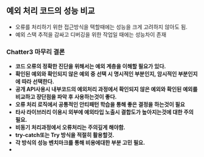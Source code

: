 ## 예외 처리 코드의 성능 비교
* 오류를 처리하기 위한 접근방식을 택할때에는 성능을 크게 고려하지 않아도 됨.
* 예외 스택 추적을 감싸고 디버깅을 위한 작업일 때에는 성능차이 존재

### Chatter3 마무리 결론
* **코드 오류의 정확한 진단을 위해서는 예외 계층을 이해할 필요가 있다.**
* **확인된 예외와 확인되지 않은 예외 중 선택 시 명시적인 부분인지, 암시적인 부분인지에 따라 선택한다.**
* **공개 API사용시 내부코드의 예외처리 과정에서 확인되지 않은 예외와 확인된 예외를 비교하고 장단점을 파악 후 사용하는것이 좋다.**
* **오류 처리 로직에서 공통적인 안티패턴 학습을 통해 좋은 결정을 하는것이 필요**
* **타사 라이브러리 이용시 외부에 예외타입 노출시 결합도가 높아지는것에 대한 주의 필요.**
* **비동기 처리과정에서 오류처리는 주의깊게 해야함.**
* **try-catch또는 Try 방식을 적절히 활용할것.**
* **각 방식의 성능 벤치마크를 통해 비용에대한 부분 고민 필요.**
* 